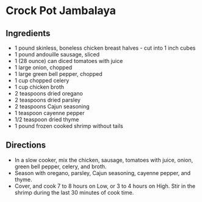 # Crock Pot Jambalaya

## Ingredients

* 1 pound skinless, boneless chicken breast halves - cut into 1 inch cubes
* 1 pound andouille sausage, sliced
* 1 (28 ounce) can diced tomatoes with juice
* 1 large onion, chopped
* 1 large green bell pepper, chopped
* 1 cup chopped celery
* 1 cup chicken broth
* 2 teaspoons dried oregano
* 2 teaspoons dried parsley
* 2 teaspoons Cajun seasoning
* 1 teaspoon cayenne pepper
* 1/2 teaspoon dried thyme
* 1 pound frozen cooked shrimp without tails

## Directions

* In a slow cooker, mix the chicken, sausage, tomatoes with juice, onion, green bell pepper, celery, and broth.
* Season with oregano, parsley, Cajun seasoning, cayenne pepper, and thyme.
* Cover, and cook 7 to 8 hours on Low, or 3 to 4 hours on High. Stir in the shrimp during the last 30 minutes of cook time.
